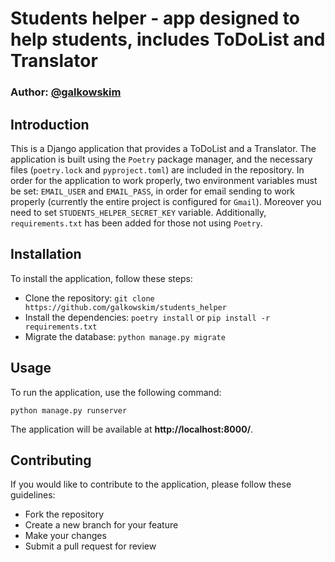 # Students helper - app designed to help students, includes ToDoList and Translator

### Author: [@galkowskim](https://github.com/galkowskim)

## Introduction
This is a Django application that provides a ToDoList and a Translator. The application is built using the `Poetry` package manager, and the necessary files (`poetry.lock` and `pyproject.toml`) are included in the repository. In order for the application to work properly, two environment variables must be set: `EMAIL_USER` and `EMAIL_PASS`, in order for email sending to work properly (currently the entire project is configured for `Gmail`). Moreover you need to set `STUDENTS_HELPER_SECRET_KEY` variable. Additionally, `requirements.txt` has been added for those not using `Poetry`.

## Installation
To install the application, follow these steps:

- Clone the repository: `git clone https://github.com/galkowskim/students_helper`
- Install the dependencies: `poetry install` or `pip install -r requirements.txt`
- Migrate the database: `python manage.py migrate`


## Usage
To run the application, use the following command:

`python manage.py runserver`

The application will be available at **http://localhost:8000/**.

## Contributing
If you would like to contribute to the application, please follow these guidelines:
- Fork the repository
- Create a new branch for your feature
- Make your changes
- Submit a pull request for review
